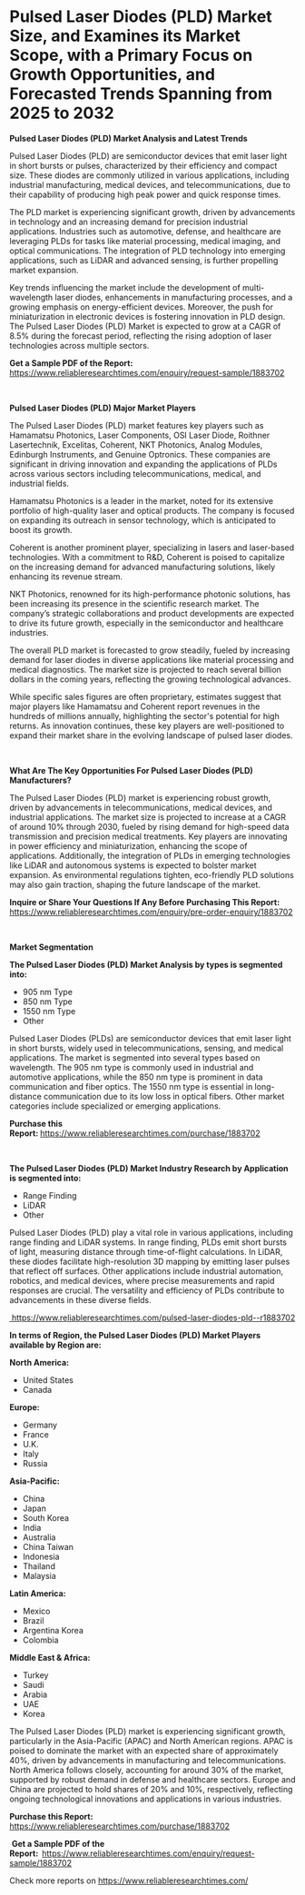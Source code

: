 <p><h1>Pulsed Laser Diodes (PLD) Market Size, and Examines its Market Scope, with a Primary Focus on Growth Opportunities, and Forecasted Trends Spanning from 2025 to 2032</h1></p><p><strong>Pulsed Laser Diodes (PLD) Market Analysis and Latest Trends</strong></p>
<p><p>Pulsed Laser Diodes (PLD) are semiconductor devices that emit laser light in short bursts or pulses, characterized by their efficiency and compact size. These diodes are commonly utilized in various applications, including industrial manufacturing, medical devices, and telecommunications, due to their capability of producing high peak power and quick response times. </p><p>The PLD market is experiencing significant growth, driven by advancements in technology and an increasing demand for precision industrial applications. Industries such as automotive, defense, and healthcare are leveraging PLDs for tasks like material processing, medical imaging, and optical communications. The integration of PLD technology into emerging applications, such as LiDAR and advanced sensing, is further propelling market expansion.</p><p>Key trends influencing the market include the development of multi-wavelength laser diodes, enhancements in manufacturing processes, and a growing emphasis on energy-efficient devices. Moreover, the push for miniaturization in electronic devices is fostering innovation in PLD design. The Pulsed Laser Diodes (PLD) Market is expected to grow at a CAGR of 8.5% during the forecast period, reflecting the rising adoption of laser technologies across multiple sectors.</p></p>
<p><strong>Get a Sample PDF of the Report:&nbsp;</strong> <a href="https://www.reliableresearchtimes.com/enquiry/request-sample/1883702?utm_campaign=2308&utm_medium=2&utm_source=Github&utm_content=ia&utm_term=13022025&utm_id=pulsed-laser-diodes-pld">https://www.reliableresearchtimes.com/enquiry/request-sample/1883702</a></p>
<p>&nbsp;</p>
<p><strong>Pulsed Laser Diodes (PLD) Major Market Players</strong></p>
<p><p>The Pulsed Laser Diodes (PLD) market features key players such as Hamamatsu Photonics, Laser Components, OSI Laser Diode, Roithner Lasertechnik, Excelitas, Coherent, NKT Photonics, Analog Modules, Edinburgh Instruments, and Genuine Optronics. These companies are significant in driving innovation and expanding the applications of PLDs across various sectors including telecommunications, medical, and industrial fields.</p><p>Hamamatsu Photonics is a leader in the market, noted for its extensive portfolio of high-quality laser and optical products. The company is focused on expanding its outreach in sensor technology, which is anticipated to boost its growth.</p><p>Coherent is another prominent player, specializing in lasers and laser-based technologies. With a commitment to R&D, Coherent is poised to capitalize on the increasing demand for advanced manufacturing solutions, likely enhancing its revenue stream.</p><p>NKT Photonics, renowned for its high-performance photonic solutions, has been increasing its presence in the scientific research market. The company’s strategic collaborations and product developments are expected to drive its future growth, especially in the semiconductor and healthcare industries.</p><p>The overall PLD market is forecasted to grow steadily, fueled by increasing demand for laser diodes in diverse applications like material processing and medical diagnostics. The market size is projected to reach several billion dollars in the coming years, reflecting the growing technological advances.</p><p>While specific sales figures are often proprietary, estimates suggest that major players like Hamamatsu and Coherent report revenues in the hundreds of millions annually, highlighting the sector's potential for high returns. As innovation continues, these key players are well-positioned to expand their market share in the evolving landscape of pulsed laser diodes.</p></p>
<p>&nbsp;</p>
<p><strong>What Are The Key Opportunities For Pulsed Laser Diodes (PLD) Manufacturers?</strong></p>
<p><p>The Pulsed Laser Diodes (PLD) market is experiencing robust growth, driven by advancements in telecommunications, medical devices, and industrial applications. The market size is projected to increase at a CAGR of around 10% through 2030, fueled by rising demand for high-speed data transmission and precision medical treatments. Key players are innovating in power efficiency and miniaturization, enhancing the scope of applications. Additionally, the integration of PLDs in emerging technologies like LiDAR and autonomous systems is expected to bolster market expansion. As environmental regulations tighten, eco-friendly PLD solutions may also gain traction, shaping the future landscape of the market.</p></p>
<p><strong>Inquire or Share Your Questions If Any Before Purchasing This Report:</strong> <a href="https://www.reliableresearchtimes.com/enquiry/pre-order-enquiry/1883702?utm_campaign=2308&utm_medium=2&utm_source=Github&utm_content=ia&utm_term=13022025&utm_id=pulsed-laser-diodes-pld">https://www.reliableresearchtimes.com/enquiry/pre-order-enquiry/1883702</a></p>
<p>&nbsp;</p>
<p><strong>Market Segmentation</strong></p>
<p><strong>The Pulsed Laser Diodes (PLD) Market Analysis by types is segmented into:</strong></p>
<p><ul><li>905 nm Type</li><li>850 nm Type</li><li>1550 nm Type</li><li>Other</li></ul></p>
<p><p>Pulsed Laser Diodes (PLDs) are semiconductor devices that emit laser light in short bursts, widely used in telecommunications, sensing, and medical applications. The market is segmented into several types based on wavelength. The 905 nm type is commonly used in industrial and automotive applications, while the 850 nm type is prominent in data communication and fiber optics. The 1550 nm type is essential in long-distance communication due to its low loss in optical fibers. Other market categories include specialized or emerging applications.</p></p>
<p><strong>Purchase this Report:&nbsp;</strong><a href="https://www.reliableresearchtimes.com/purchase/1883702?utm_campaign=2308&utm_medium=2&utm_source=Github&utm_content=ia&utm_term=13022025&utm_id=pulsed-laser-diodes-pld">https://www.reliableresearchtimes.com/purchase/1883702</a></p>
<p>&nbsp;</p>
<p><strong>The Pulsed Laser Diodes (PLD) Market Industry Research by Application is segmented into:</strong></p>
<p><ul><li>Range Finding</li><li>LiDAR</li><li>Other</li></ul></p>
<p><p>Pulsed Laser Diodes (PLD) play a vital role in various applications, including range finding and LiDAR systems. In range finding, PLDs emit short bursts of light, measuring distance through time-of-flight calculations. In LiDAR, these diodes facilitate high-resolution 3D mapping by emitting laser pulses that reflect off surfaces. Other applications include industrial automation, robotics, and medical devices, where precise measurements and rapid responses are crucial. The versatility and efficiency of PLDs contribute to advancements in these diverse fields.</p></p>
<p><a href="https://www.reliableresearchtimes.com/pulsed-laser-diodes-pld--r1883702?utm_campaign=2308&utm_medium=2&utm_source=Github&utm_content=ia&utm_term=13022025&utm_id=pulsed-laser-diodes-pld">&nbsp;https://www.reliableresearchtimes.com/pulsed-laser-diodes-pld--r1883702</a></p>
<p><strong>In terms of Region, the Pulsed Laser Diodes (PLD) Market Players available by Region are:</strong></p>
<p>
    <p> <strong> North America: </strong>
        <ul>
            <li>United States</li>
            <li>Canada</li>
        </ul>
        </p> 
    <p> <strong> Europe: </strong>
        <ul>
            <li>Germany</li>
            <li>France</li>
            <li>U.K.</li>
            <li>Italy</li>
            <li>Russia</li>
        </ul>
        </p> 
    <p> <strong> Asia-Pacific: </strong>
        <ul>
            <li>China</li>
            <li>Japan</li>
            <li>South Korea</li>
            <li>India</li>
            <li>Australia</li>
            <li>China Taiwan</li>
            <li>Indonesia</li>
            <li>Thailand</li>
            <li>Malaysia</li>
        </ul>
        </p> 
    <p> <strong> Latin America: </strong>
        <ul>
            <li>Mexico</li>
            <li>Brazil</li>
            <li>Argentina Korea</li>
            <li>Colombia</li>
        </ul>
        </p> 
    <p> <strong> Middle East & Africa: </strong>
        <ul>
            <li>Turkey</li>
            <li>Saudi</li>
            <li>Arabia</li>
            <li>UAE</li>
            <li>Korea</li>
        </ul>
    </p>
    </p>
<p><p>The Pulsed Laser Diodes (PLD) market is experiencing significant growth, particularly in the Asia-Pacific (APAC) and North American regions. APAC is poised to dominate the market with an expected share of approximately 40%, driven by advancements in manufacturing and telecommunications. North America follows closely, accounting for around 30% of the market, supported by robust demand in defense and healthcare sectors. Europe and China are projected to hold shares of 20% and 10%, respectively, reflecting ongoing technological innovations and applications in various industries.</p></p>
<p><strong>Purchase this Report: </strong><a href="https://www.reliableresearchtimes.com/purchase/1883702?utm_campaign=2308&utm_medium=2&utm_source=Github&utm_content=ia&utm_term=13022025&utm_id=pulsed-laser-diodes-pld">https://www.reliableresearchtimes.com/purchase/1883702</a></p>
<p>&nbsp;<strong>Get a Sample PDF of the Report:&nbsp;&nbsp;</strong><a href="https://www.reliableresearchtimes.com/enquiry/request-sample/1883702?utm_campaign=2308&utm_medium=2&utm_source=Github&utm_content=ia&utm_term=13022025&utm_id=pulsed-laser-diodes-pld">https://www.reliableresearchtimes.com/enquiry/request-sample/1883702</a></p>
<p><strong></strong></p>
<p>Check more reports on <a href="https://www.reliableresearchtimes.com/?utm_campaign=2308&utm_medium=2&utm_source=Github&utm_content=ia&utm_term=13022025&utm_id=pulsed-laser-diodes-pld">https://www.reliableresearchtimes.com/</a></p>